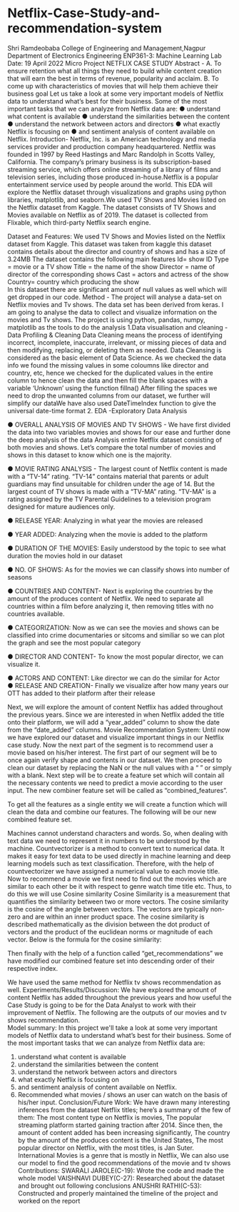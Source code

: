 # Netflix-Case-Study-and-recommendation-system

 
Shri Ramdeobaba College of Engineering and 
Management,Nagpur
Department of Electronics Engineering
ENP361-3: Machine Learning Lab
Date: 19 April 2022
Micro Project
NETFLIX CASE STUDY
Abstract -
A. To ensure retention what all things they need to build while content creation that will earn the best in terms of revenue, popularity and acclaim. B. To come up with characteristics of movies that will help them achieve their business goal
Let us take a look at some very important models of Netflix data to understand what’s best for their business. Some of the most important tasks that we can analyze from Netflix data are:
●	understand what content is available
●	understand the similarities between the content
●	understand the network between actors and directors
●	what exactly Netflix is focusing on
●	and sentiment analysis of content available on Netflix.
Introduction- Netflix, Inc. is an American technology and media services provider and production company headquartered. Netflix was founded in 1997 by Reed Hastings and Marc Randolph in Scotts Valley, California.
The company’s primary business is its subscription-based streaming service, which offers online streaming of a library of films and television series, including those produced in-house.Netflix is a popular entertainment service used by people around the world.
 This EDA will explore the Netflix dataset through visualizations and graphs using python libraries, matplotlib, and seaborn.We used TV Shows and Movies listed on the Netflix dataset from Kaggle. The dataset consists of TV Shows and Movies available on Netflix as of 2019. The dataset is collected from Flixable, which third-party Netflix search engine.
 
Dataset and Features: We used TV Shows and Movies listed on the 
Netflix dataset from Kaggle. This dataset was taken from kaggle this dataset contains details about the director and country of shows and has a size of 
3.24MB
The dataset contains the following main features
Id= show ID 
Type = movie or a TV show 
Title = the name of the show 
Director = name of director of the corresponding shows 
Cast = actors and actress of the show
Country= country which producing the show  
In this dataset there are significant amount of null values as well which will get dropped in our code.
Method - The project will analyse a data-set on Netflix movies and Tv shows. The data set has been derived from keras. I am going to analyse the data to collect and visualize information on the movies and Tv shows. The project is using python, pandas, numpy, matplotlib as the tools to do the analysis
 1.Data  visualisation and cleaning -Data Profiling & Cleaning
Data Cleaning means the process of identifying incorrect, incomplete, inaccurate, irrelevant, or missing pieces of data and then modifying, replacing, or deleting them as needed. Data Cleansing is considered as the basic element of Data Science.
As we checked the data info we found the missing values in some coloumns like director and country, etc, hence we checked for the duplicated values in the entire column to hence clean the data and then fill the blank spaces with a variable ‘Unknown’ using the function fillna() 
After filling the spaces we need to drop the unwanted columns from our dataset, we further will simplify our dataWe have also used DateTimeIndex function to give the universal date-time format
2. EDA -Exploratory Data Analysis 
 
●	OVERALL ANALYSIS OF MOVIES AND TV SHOWS -
We have first divided the data into two variables movies and shows for our ease and further done the deep analysis of the data Analysis entire Netflix dataset consisting of both movies and shows. Let’s compare the total number of movies and shows in this dataset to know which one is the majority.
 
●	MOVIE RATING ANALYSIS - The largest count of Netflix content is made with a “TV-14” rating. “TV-14” contains material that parents or adult guardians may find unsuitable for children under the age of 14. But the largest count of TV shows is made with a “TV-MA” rating. 
“TV-MA” is a rating assigned by the TV Parental Guidelines to a television 	program 	designed 	for 	mature 	audiences 	only. 
 
●	RELEASE YEAR: Analyzing in what year the movies are released
 
●	YEAR ADDED: Analyzing when the movie is added to the platform
 
●	DURATION OF THE MOVIES: Easily understood by the topic to see what duration the movies hold in our dataset
 
 
 
●	NO. OF SHOWS:  As for the movies we can classify shows into number of seasons
 
●	COUNTRIES AND CONTENT- Next is exploring the countries by the amount of the produces content of Netflix. We need to separate all countries within a film before analyzing it, then removing titles with 
	no 	countries 	available.
 
●	CATEGORIZATION: Now as we can see the movies and shows can be classified into crime documentaries or sitcoms and similiar so we 
can plot the graph and see the most popular category
 
●	DIRECTOR AND CONTENT- To know the most popular director, we can visualize it.
 
●	ACTORS AND CONTENT: Like director we can do the similar for Actor
   
●	RELEASE AND CREATION-  Finally we visualize after how many years our OTT has added to their platform after their release
 
Next, we will explore the amount of content Netflix has added throughout the previous years. Since we are interested in when Netflix added the title onto their platform, we will add a “year_added” column to show the date from the “date_added” columns.
Movie Recommendation System: Until now we have explored our dataset and visualize important things in our Netflix case study. Now the next part of the segment is to recommend user a movie based on his/her interest. 
The first part of our segment will be to once again verify shape and contents in our dataset. We then proceed to clean our dataset by replacing the NaN or the null values with a “ ” or simply with a blank. Next step will be to create a feature set which will contain all the necessary contents we need to predict a movie according to the user input. The new combiner feature set will be called as “combined_features”. 
  
To get all the features as a single entity we will create a function which will clean the data and combine our features. The following will be our new combined feature set.
 
Machines cannot understand characters and words. So, when dealing with text data we need to represent it in numbers to be understood by the machine. Countvectorizer is a method to convert text to numerical data. It makes it easy for text data to be used directly in machine learning and deep learning models such as text classification. Therefore, with the help of countvectorizer we have assigned a numerical value to each movie title.
Now to recommend a movie we first need to find out the movies which are similar to each other be it with respect to genre watch time title etc. Thus, to do this we will use Cosine similarity
Cosine Similarity is a measurement that quantifies the similarity between two or more vectors. The cosine similarity is the cosine of the angle between vectors. The vectors are typically non-zero and are within an inner product space.
The cosine similarity is described mathematically as the division between the dot product of vectors and the product of the euclidean norms or magnitude of each vector.
Below is the formula for the cosine similarity:
 
 

Then finally with the help of a function called “get_recommendations” we have modified our combined feature set into descending order of their respective index.
 
We have used the same method for Netflix tv shows recommendation as well.
Experiments/Results/Discussion: We have explored the amount of content Netflix has added throughout the previous years and how useful the Case Study is going to be for the Data Analyst to work with their improvement of Netflix. The following are the outputs of our movies and tv shows recommendation.  
Model summary: In this project we'll take a look at some very important models of Netflix data to understand what’s best for their business. Some of the most important tasks that we can analyze from Netflix data are:
1.	understand what content is available
2.	understand the similarities between the content
3.	understand the network between actors and directors
4.	what exactly Netflix is focusing on
5.	and sentiment analysis of content available on Netflix.
6.	Recommended what movies / shows an user can watch on the basis of his/her input.
Conclusion/Future Work: We have drawn many interesting 
inferences from the dataset Netflix titles; here’s a summary of the few of them:
The most content type on Netflix is movies,
The popular streaming platform started gaining traction after 2014. Since then, the amount of content added has been increasing significantly, The country by the amount of the produces content is the United States, The most popular director on Netflix, with the most titles, is Jan Suter.
International Movies is a genre that is mostly in Netflix,
We can also use our model to find the good recommendations  of the movie and tv shows 
Contributions:
SWARALI JAROLE(C-19): Wrote the code and made the whole model VAISHNAVI DUBEY(C-27): Researched about the dataset and brought out following conclusions
ANUSHRI RATHI(C-53): Constructed and properly maintained the 
timeline of the project and worked on the report 
